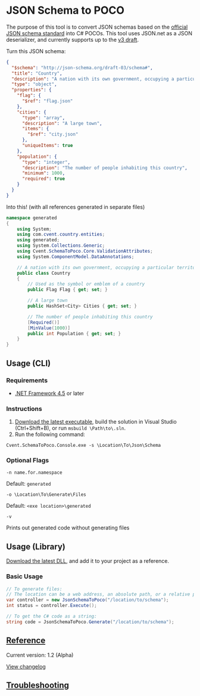 # JSON Schema to POCO
The purpose of this tool is to convert JSON schemas based on the [official JSON schema standard](http://json-schema.org/) into C# POCOs. This tool uses JSON.net as a JSON deserializer, and currently supports up to the [v3 draft](http://tools.ietf.org/html/draft-zyp-json-schema-03).

Turn this JSON schema:
```json
{
  "$schema": "http://json-schema.org/draft-03/schema#",
  "title": "Country",
  "description": "A nation with its own government, occupying a particular territory",
  "type": "object",
  "properties": {
    "flag": {
      "$ref": "flag.json"
    },
    "cities": {
      "type": "array",
      "description": "A large town",
      "items": {
        "$ref": "city.json"
      },
      "uniqueItems": true
    },
    "population": {
      "type": "integer",
      "description": "The number of people inhabiting this country",
      "minimum": 1000,
      "required": true
    }
  }
}
```
Into this! (with all references generated in separate files)
```csharp
namespace generated
{
    using System;
    using com.cvent.country.entities;
    using generated;
    using System.Collections.Generic;
    using Cvent.SchemaToPoco.Core.ValidationAttributes;
    using System.ComponentModel.DataAnnotations;

    // A nation with its own government, occupying a particular territory
    public class Country
    {
        // Used as the symbol or emblem of a country
        public Flag Flag { get; set; }

        // A large town
        public HashSet<City> Cities { get; set; }

        // The number of people inhabiting this country
        [Required()]
        [MinValue(1000)]
        public int Population { get; set; }
    }
}
```

## Usage (CLI)

### Requirements
* [.NET Framework 4.5](http://www.microsoft.com/en-us/download/details.aspx?id=30653) or later

### Instructions
1. [Download the latest executable](https://github.com/cvent/json-schema-2-poco/releases/latest), build the solution in Visual Studio (Ctrl+Shift+B), or run `msbuild \Path\to\.sln`.
2. Run the following command:
```
Cvent.SchemaToPoco.Console.exe -s \Location\To\Json\Schema
```

### Optional Flags

```
-n name.for.namespace
```
Default: `generated`

```
-o \Location\To\Generate\Files
```
Default: `<exe location>\generated`

```
-v
```
Prints out generated code without generating files

## Usage (Library)

[Download the latest DLL](https://github.com/cvent/json-schema-2-poco/releases), and add it to your project as a reference.

### Basic Usage

```csharp
// To generate files:
// The location can be a web address, an absolute path, or a relative path.
var controller = new JsonSchemaToPoco("/location/to/schema");
int status = controller.Execute();

// To get the C# code as a string:
string code = JsonSchemaToPoco.Generate("/location/to/schema");
```

## [Reference](https://github.com/cvent/json-schema-2-poco/wiki/Reference)
Current version: 1.2 (Alpha)

[View changelog](https://github.com/cvent/json-schema-2-poco/wiki/Changelog)

## [Troubleshooting](https://github.com/cvent/json-schema-2-poco/wiki/Troubleshooting)
